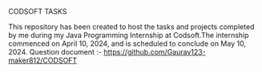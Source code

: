 CODSOFT TASKS

This repository has been created to host the tasks and projects completed by me during my Java Programming 
Internship at Codsoft.The internship commenced on April 10, 2024, and is scheduled to conclude on May 10, 2024. Question document :-
https://github.com/Gaurav123-maker812/CODSOFT

